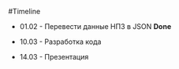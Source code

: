 #Timeline

- 01.02 - Перевести данные НПЗ в JSON **Done**

- 10.03 - Разработка кода

- 14.03 - Презентация
